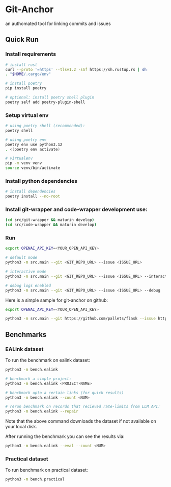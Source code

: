 # Git-Anchor
an authomated tool for linking commits and issues

## Quick Run

### Install requirements
```bash 
# install rust
curl --proto '=https' --tlsv1.2 -sSf https://sh.rustup.rs | sh
. "$HOME/.cargo/env"

# install poetry 
pip install poetry 

# optional: install poetry shell plugin
poetry self add poetry-plugin-shell
```
### Setup virtual env
```bash
# using poetry shell (recommended):
poetry shell

# using poetry env 
poetry env use python3.12
. <(poetry env activate)

# virtualenv
pip -m venv venv
source venv/bin/activate
```
### Install python dependencies
```bash
# install dependencies
poetry install --no-root
```
### Install git-wrapper and code-wrapper development use:
```bash
(cd src/git-wrapper && maturin develop)
(cd src/code-wrapper && maturin develop)
```
### Run
```bash 
export OPENAI_API_KEY=<YOUR_OPEN_API_KEY>

# default mode
python3 -m src.main --git <GIT_REPO_URL> --issue <ISSUE_URL>

# interactive mode
python3 -m src.main --git <GIT_REPO_URL> --issue <ISSUE_URL> --interactive

# debug logs enabled
python3 -m src.main --git <GIT_REPO_URL> --issue <ISSUE_URL> --debug
```
Here is a simple sample for git-anchor on github:
```bash 
export OPENAI_API_KEY=<YOUR_OPEN_API_KEY>

python3 -m src.main --git https://github.com/pallets/flask --issue https://github.com/pallets/flask/issues/5472 --interactive
```

## Benchmarks
### EALink dataset
To run the benchmark on ealink dataset:
```bash 
python3 -m bench.ealink 

# benchmark a simple project:
python3 -m bench.ealink <PROJECT-NAME>

# benchmark upto a certain links (for quick results)
python3 -m bench.ealink --count <NUM>

# rerun benchmark on records that recieved rate-limits from LLM API:
python3 -m bench.ealink --repair
```
Note that the above command downloads the dataset if not available on your local disk. 

After running the benchmark you can see the results via:
```bash 
python3 -m bench.ealink --eval --count <NUM>
```
### Practical dataset
To run benchmark on practical dataset:
```bash 
python3 -m bench.practical
```
